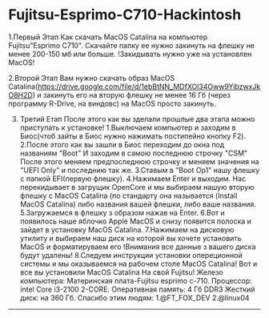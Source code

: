 # Fujitsu-Esprimo-C710-Hackintosh

1.Первый Этап
Как скачать MacOS Catalina на компьютер Fujitsu"Esprimo C710".
Скачайте папку ее нужно закинуть на флешку не менее 200-150 мб или больше.
!Закидывать нужно уже на установлен MacOS!

2.Второй Этап
Вам нужно скачать образ MacOS Catalina(https://drive.google.com/file/d/1ebBtNN_MDfXOl34Oww9YibzwxJkO8H2D) и закинуть его на вторую флешку не менее 16 Гб (через программу R-Drive, на виндовс) на MacOS просто закинуть.

3. Третий Етап
После этого как вы зделали прошлые два этапа можно приступать к установке!
1.Выключаем компьютер и заходим в Биос(чтоб зайты в Биос нужно нажимать постипейно кнопку F2).
2.После этого как вы зашли в Биос переходим до окна под названиям "Boot"
И заходим в самою последнюю строчку "CSM"
После этого меняем предпоследнюю строчку и меняем значения на "UEFI Only" и последнию так же.
3.Ставым в "Boot Op1" нашу флешку с папкой EFI(первую флешку).
4.Нажимаем Enter и выходим.
Нас перекидывает в загрущик OpenCore и мы выбираем нашую вторую флешку с MacOS Catalina (по стандарту она называется (Install MacOS Catalina) либо названия вашей флешки, либо ваше названия.
5.Загружаемся в флешку з образом нажав на Enter.
6.Вот и появилось наше яблочко Apple MacOS и снизу появится полоска и зайдет в установку MacOS Catalina.
7.Нажимаем на дисковую утилиту и выбираем наш диск на которой вы хочете установить MacOS и форматируваем его
!Внимания все данные з вашего диска будут удалены!
8.Следуем инструкции установки опереционной системы и мы оказываемся на рабочем столе MacOS Catalina!
Вот и все вы установили MacOS Catalina На свой Fujitsu!
Железо компьютера:
Материнская плата-Fujitsu esprimo c-710.
Процессор: intel Core i3-2100 2-CORE.
Оперативная память: 4 Гб DDR3
Жесткий диск: на 360 Гб.
Спасибо этим людям:
1.@FT_FOX_DEV
2.@linux04
-------------------------------------------
